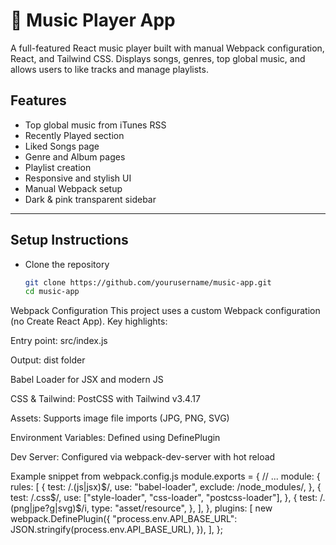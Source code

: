 # 🎵 Music Player App

A full-featured React music player built with manual Webpack configuration, React, and Tailwind CSS. Displays songs, genres, top global music, and allows users to like tracks and manage playlists.

##  Features

- Top global music from iTunes RSS
- Recently Played section
- Liked Songs page
- Genre and Album pages
- Playlist creation
- Responsive and stylish UI
- Manual Webpack setup
- Dark & pink transparent sidebar

---

##  Setup Instructions

- Clone the repository
   ```bash
   git clone https://github.com/yourusername/music-app.git
   cd music-app
 Webpack Configuration
This project uses a custom Webpack configuration (no Create React App). Key highlights:

Entry point: src/index.js

Output: dist folder

Babel Loader for JSX and modern JS

CSS & Tailwind: PostCSS with Tailwind v3.4.17

Assets: Supports image file imports (JPG, PNG, SVG)

Environment Variables: Defined using DefinePlugin

Dev Server: Configured via webpack-dev-server with hot reload

Example snippet from webpack.config.js
  module.exports = {
  // ...
  module: {
    rules: [
      {
        test: /\.(js|jsx)$/,
        use: "babel-loader",
        exclude: /node_modules/,
      },
      {
        test: /\.css$/,
        use: ["style-loader", "css-loader", "postcss-loader"],
      },
      {
        test: /\.(png|jpe?g|svg)$/i,
        type: "asset/resource",
      },
    ],
  },
  plugins: [
new webpack.DefinePlugin({
 "process.env.API_BASE_URL": JSON.stringify(process.env.API_BASE_URL),
    }),
  ],
};

